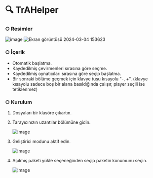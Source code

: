 # 🔍 TrAHelper
### ○ Resimler

![image](https://github.com/thescrayx/Turkanime-Helper/assets/61876272/c0f501d1-5a8c-4e64-a8b9-213b808d75dd)
![Ekran görüntüsü 2024-03-04 153623](https://github.com/thescrayx/Turkanime-Helper/assets/61876272/6197b822-fd49-4fee-8cd2-d1e1dfed457d)

### ○ İçerik
  - Otomatik başlatma.
  - Kaydedilmiş çevirmenleri sırasına göre seçme.
  - Kaydedilmiş oynatıcıları sırasına göre seçip başlatma.
  - Bir sonraki bölüme geçmek için klavye tuşu kısayolu "-, +". (klavye kısayolu sadece boş bir alana basıldığında çalışır, player seçili ise tetiklenmez)
### ○ Kurulum
  1. Dosyaları bir klasöre çıkartın.
  2. Tarayıcınızın uzantılar bölümüne gidin.

     ![image](https://github.com/thescrayx/Turkanime-Helper/assets/61876272/1fb8350d-42af-4f7c-8e99-0e636d8cc41d)
     
  4. Geliştirici modunu aktif edin.

     ![image](https://github.com/thescrayx/Turkanime-Helper/assets/61876272/e3a8893a-1a63-41fc-ae59-9b7d591a102d)
     
  6. Açılmış paketi yükle seçeneğinden seçip paketin konumunu seçin.

     ![image](https://github.com/thescrayx/Turkanime-Helper/assets/61876272/1d1a3148-c4f6-4d89-9b3b-c2c21dfca8bf)



